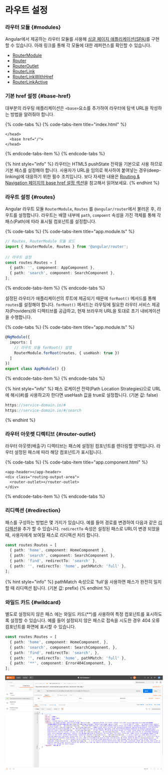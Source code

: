 # 라우트 설정

### 라우터 모듈 {#modules}

Angular에서 제공하는 라우터 모듈를 사용해 [싱글 페이지 애플리케이션\(SPA\)](https://ko.wikipedia.org/wiki/%EC%8B%B1%EA%B8%80_%ED%8E%98%EC%9D%B4%EC%A7%80_%EC%95%A0%ED%94%8C%EB%A6%AC%EC%BC%80%EC%9D%B4%EC%85%98)를 구현할 수 있습니다. 아래 링크를 통해 각 모듈에 대한 레퍼런스를 확인할 수 있습니다.

* [RouterModule](https://angular.io/api/router/RouterModule)
* [Router](https://angular.io/api/router/Router)
* [RouterOutlet](https://angular.io/api/router/RouterOutlet)
* [RouterLink](https://angular.io/api/router/RouterLink)
* [RouterLinkWithHref](https://angular.io/api/router/RouterLinkWithHref)
* [RouterLinkActive](https://angular.io/api/router/RouterLinkActive)

### 기본 href 설정 {#base-href}

대부분의 라우팅 애플리케이션은 `<base>`요소를 추가하여 라우터에 탐색 URL을 작성하는 방법을 알려줘야 합니다.

{% code-tabs %}
{% code-tabs-item title="index.html" %}
```markup
</head>
  <base href="/">
</head>
```
{% endcode-tabs-item %}
{% endcode-tabs %}

{% hint style="info" %}
라우터는 HTML5 pushState 전략을 기본으로 사용 하므로 기본 패스를 설정해야 합니다. 사용자가 URL을 임의로 복사하여 붙여넣는 경우\(deep-linking\)에 대응하기 위한 필수 조치입니다. 보다 자세한 내용은 [Routing & Navigation 페이지의 base href 설정 섹션](https://angular.io/guide/router#base-href)을 참고해서 읽어보세요.
{% endhint %}

### 라우트 설정 {#routes}

Angular 라우트 모듈 `RouterModule`, `Routes` 를 `@angular/router`에서 불러온 후, 라우트를 설정합니다. 라우트는 배열 내부에 `path`, `compoent` 속성을 가진 객체를 통해 각 패스\(Path\)에 따라 표시될 컴포넌트를 설정합니다.

{% code-tabs %}
{% code-tabs-item title="app.module.ts" %}
```typescript
// Routes, RouterModule 모듈 로드
import { RouterModule, Routes } from '@angular/router';

// 라우트 설정
const routes:Routes = [
  { path: '', component: AppComponent },
  { path: 'search', component: SearchComponent },
];
```
{% endcode-tabs-item %}
{% endcode-tabs %}

설정된 라우터가 애플리케이션의 루트에 제공되기 때문에 `forRoot()` 메서드를 통해 `routes`를 설정해야 합니다. `forRoot()` 메서드는 라우팅에 필요한 라우터 서비스 제공자\(Providers\)와 디렉티브를 공급하고, 현재 브라우저 URL을 토대로 초기 내비게이션을 수행합니다.

{% code-tabs %}
{% code-tabs-item title="app.module.ts" %}
```typescript
@NgModule({
  imports: [
    // 라우트 모듈 forRoot() 설정
    RouterModule.forRoot(routes, { useHash: true })
  ]
})
export class AppModule() {}
```
{% endcode-tabs-item %}
{% endcode-tabs %}

{% hint style="info" %}
패스 로케이션 전략\(Path Location Strategies\)으로 URL에 해시\(\#\)를 사용하고자 한다면 useHash 값을 true로 설정합니다. \(기본 값: false\)

```typescript
https://service-domain.io/#
https://service-domain.io/#/search
```
{% endhint %}

### 라우터 아웃렛 디렉티브 {#router-outlet}

라우터 아웃렛\(배출구\) 디렉티브는 패스에 설정된 컴포넌트를 렌더링할 영역입니다. 라우터 설정된 패스에 따라 해당 컴포넌트가 표시됩니다.

{% code-tabs %}
{% code-tabs-item title="app.component.html" %}
```markup
<app-header></app-header>
<div class="routing-output-area">
  <router-outlet></router-outlet>
</div>
```
{% endcode-tabs-item %}
{% endcode-tabs %}

### 리디렉션 {#redirection}

패스를 구성하는 방법은 몇 가지가 있습니다. 예를 들어 경로를 변경하여 다음과 같은 [리디렉션](https://ko.wikipedia.org/wiki/%EB%A6%AC%EB%8B%A4%EC%9D%B4%EB%A0%89%EC%85%98)을 추가 할 수 있습니다. `redirectTo` 속성은 설정된 패스로 URL이 변경 되었을 때, 사용자에게 보여질 패스로 리디렉션 처리 합니다.

```typescript
const routes:Routes = [
  { path: 'home', component: HomeComponent },
  { path: 'search', component: SearchComponent },
  { path: 'find', redirectTo: 'search' },
  { path: '', redirectTo: 'home', pathMatch: 'full' },
];
```

{% hint style="info" %}
pathMatch 속성으로 'full'을 사용하면 패스가 완전히 일치할 때 리디렉션 됩니다. \(기본 값: prefix\)
{% endhint %}

### 와일드 카드 {#wildcard}

별도로 설정되지 않은 패스 에는 와일드 카드\(\*\*\)를 사용하여 특정 컴포넌트를 표시하도록 설정할 수 있습니다. 예를 들어 설정되지 않은 패스로 접속을 시도한 경우 404 오류 컴포넌트를 화면에 표시할 수 있습니다.

```typescript
const routes:Routes = [
  { path: 'home', component: HomeComponent, },
  { path: 'search', component: SearchComponent, },
  { path: 'find', redirectTo: 'search', },
  { path: '', redirectTo: 'home', pathMatch: 'full' },
  { path: '**', component: Error404Component, },
];
```

![404 &#xC624;&#xB958; &#xD398;&#xC774;&#xC9C0; &#xB514;&#xC790;&#xC778;](../.gitbook/assets/image%20%2820%29.png)


